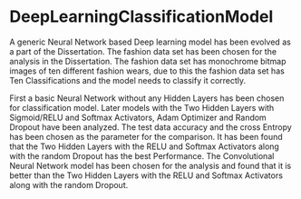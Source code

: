 # DeepLearningClassificationModel
A generic Neural Network based Deep learning model has been evolved as a part of the
Dissertation. The fashion data set has been chosen for the analysis in the Dissertation. The
fashion data set has monochrome bitmap images of ten different fashion wears, due to this the
fashion data set has Ten Classifications and the model needs to classify it correctly.

First a basic Neural Network without any Hidden Layers has been chosen for classification
model. Later models with the Two Hidden Layers with Sigmoid/RELU and Softmax Activators,
Adam Optimizer and Random Dropout have been analyzed. The test data accuracy and the cross
Entropy has been chosen as the parameter for the comparison. It has been found that the Two
Hidden Layers with the RELU and Softmax Activators along with the random Dropout has the
best Performance. The Convolutional Neural Network model has been chosen for the analysis
and found that it is better than the Two Hidden Layers with the RELU and Softmax Activators
along with the random Dropout.
